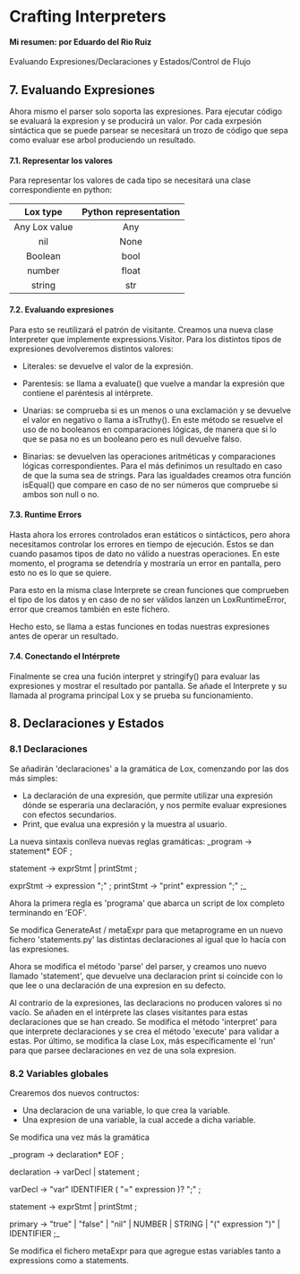# Crafting Interpreters

#### Mi resumen: por Eduardo del Rio Ruiz

Evaluando Expresiones/Declaraciones y Estados/Control de Flujo  

## 7. Evaluando Expresiones

 Ahora mismo el parser solo soporta las expresiones. Para ejecutar código se evaluará la expresion y se producirá un valor. Por cada exrpesión sintáctica que se puede parsear se necesitará un trozo de código que sepa como evaluar ese arbol produciendo un resultado.

#### 7.1. Representar los valores

Para representar los valores de cada tipo se necesitará una clase correspondiente en python:

| Lox type      | Python representation |
|:-------------:|:---------------------:|
| Any Lox value | Any                   |
| nil           | None                  |
| Boolean       | bool                  |
| number        | float                 |
| string        | str                   |

#### 

#### 7.2. Evaluando expresiones

Para esto se reutilizará el patrón de visitante. Creamos una nueva clase Interpreter que implemente expressions.Visitor. Para los distintos tipos de expresiones devolveremos distintos valores:

- Literales: se devuelve el valor de la expresión.

- Parentesis: se llama a evaluate() que vuelve a mandar la expresión que contiene el paréntesis al intérprete.

- Unarias: se comprueba si es un menos o una exclamación y se devuelve el valor en negativo o llama a isTruthy(). En este método se resuelve el uso de no booleanos en comparaciones lógicas, de manera que si lo que se pasa no es un booleano pero es null devuelve falso.

- Binarias: se devuelven las operaciones aritméticas y comparaciones lógicas correspondientes. Para el más definimos un resultado en caso de que la suma sea de strings. Para las igualdades creamos otra función isEqual() que compare en caso de no ser números que compruebe si ambos son null o no.

#### 7.3. Runtime Errors

Hasta ahora los errores controlados eran estáticos o sintácticos, pero ahora necesitamos controlar los errores en tiempo de ejecución. Estos se dan cuando pasamos tipos de dato no válido a nuestras operaciones. En este momento, el programa se detendría y mostraría un error en pantalla, pero esto no es lo que se quiere.

Para esto en la misma clase Interprete se crean funciones que comprueben el tipo de los datos y en caso de no ser válidos lanzen un LoxRuntimeError, error que creamos también en este fichero.

Hecho esto, se llama a estas funciones en todas nuestras expresiones antes de operar un resultado.

#### 7.4. Conectando el Intérprete

Finalmente se crea una fución interpret y stringify() para evaluar las expresiones y mostrar el resultado por pantalla. Se añade el Interprete y su llamada al programa principal Lox y se prueba su funcionamiento.

## 8. Declaraciones y Estados

### 8.1 Declaraciones

Se añadirán 'declaraciones' a la gramática de Lox, comenzando por las dos más simples:

- La declaración de una expresión, que permite utilizar una expresión dónde se esperaría una declaración, y nos permite evaluar expresiones con efectos secundarios.
- Print, que evalua una expresión y la muestra al usuario.

La nueva sintaxis conlleva nuevas reglas gramáticas:
_program → statement* EOF ;

statement → exprStmt
                | printStmt ;

exprStmt →  expression ";" ;
printStmt → "print" expression ";" ;_

Ahora la primera regla es 'programa' que abarca un script de lox completo terminando en 'EOF'.

Se modifica GenerateAst / metaExpr para que metaprograme en un nuevo fichero 'statements.py' las distintas declaraciones al igual que lo hacía con las expresiones.

Ahora se modifica el método 'parse' del parser, y creamos uno nuevo llamado 'statement', que devuelve una declaracion print si coincide con lo que lee o una declaración de una expresion en su defecto.

Al contrario de la expresiones, las declaracions no producen valores si no vacío. Se añaden en el intérprete las clases visitantes para estas declaraciones que se han creado. Se modifica el método 'interpret' para que interprete declaraciones y se crea el método 'execute' para validar a estas.
Por último, se modifica la clase Lox, más específicamente el 'run' para que parsee declaraciones en vez de una sola expresion.

### 8.2 Variables globales

Crearemos dos nuevos contructos:

- Una declaracion de una variable, lo que crea la variable.
- Una expresion de una variable, la cual accede a dicha variable.

Se modifica una vez más la gramática

_program → declaration* EOF ;

declaration → varDecl
                | statement ;

varDecl → "var" IDENTIFIER ( "=" expression )? ";" ;

statement → exprStmt
                | printStmt ;

primary → "true" | "false" | "nil"
                | NUMBER | STRING
                | "(" expression ")"
                | IDENTIFIER ;_

Se modifica el fichero metaExpr para que agregue estas variables tanto a expressions como a statements.

